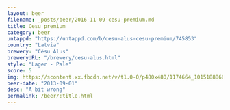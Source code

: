 ```yaml
---
layout: beer
filename: _posts/beer/2016-11-09-cesu-premium.md
title: Cesu premium
category: beer
untappd: "https://untappd.com/b/cesu-alus-cesu-premium/745853"
country: "Latvia"
brewery: "Cēsu Alus"
breweryURL: "/brewery/cesu-alus.html"
style: "Lager - Pale"
score: 5
img: https://scontent.xx.fbcdn.net/v/t1.0-0/p480x480/1174664_10151888665988745_1905015784_n.jpg?oh=2f4eee26c07f55a669849d5e7f330f4f&oe=5B32B502
beer-date: "2013-09-01"
desc: "A bit wrong"
permalink: /beer/:title.html
---
```

